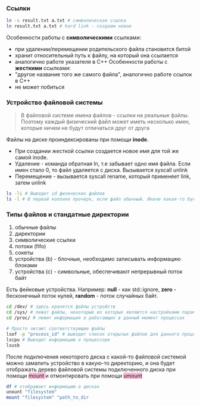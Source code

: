 ### Ссылки
```bash
ln -s result.txt a.txt # символическая ссылка
ln result.txt a.txt # hard link - создаем новое
```
Особенности работы с **символическими** ссылками:
- при удалении/перемещении родительского файла становится битой 
- хранит относительный путь к файлу, на который она ссылается
- аналогично работе указателя в C++
Особенности работы с **жесткими** ссылками:
- "другое название того же самого файла", аналогично работе ссылок в C++
- не может побиться

### Устройство файловой системы
>В файловой системе имена файлов - ссылки на реальные файлы. Поэтому каждый физический файл может иметь несколько имен, которые ничем не будут отличаться друг от друга

Файлы на диске проиндексированы при помощи **inode**.
- При создании жесткой ссылки создается новое имя для той же самой inode.
- Удаление - команда обратная ln, т.е забывает одно имя файла. Если имен стало 0, то файл удаляется с диска. Вызывается syscall unlink
- Перемещение - вызывается syscall rename, который применяет link, затем unlink
```bash
ls -li # Выводит id физических файлов
ls -l # В первой колонке прочерк, если файл обычный. Иначе какая-то буква
```
### Типы файлов и стандатные директории
1. обычные файлы
2. директории
3. символические ссылки
4. потоки (fifo)
5. сокеты
6. устройства (b) - блочные, необходимо записывать информацию блоками
7. устройства (c) - символьные, обеспечивают непрерывный поток байт

Есть фейковые устройства. Например: **null** - как std::ignore, **zero** - бесконечный поток нулей, **random** - поток случайных байт.
``` bash
cd /dev/ # здесь хранятся файлы устройств
cd /sys/ # лежат файлы, некоторые из которых являются настройками параметров железа
cd /proc/ # лежит информация о работающих в данный момент процессах

# Просто читают соответствующие файлы
lsof -p "process_id" # выводит список открытых файлов для данного процесса
lscpu # Выводит информацию о процессоре 
lsusb
```
После подключения некоторого диска с какой-то файловой системой можно замапить устройство в какую-то директорию, и она будет отображать дерево файловой системы подключенного диска при помощи <span style="background:rgba(247, 38, 122, 0.31)">mount </span> и отмонтировать при помощи <span style="background:rgba(247, 38, 122, 0.31)">umount</span>
```bash
df # отображает информацию о дисках
unount "filesystem"
mount "filesystem" "path_to_dir
```